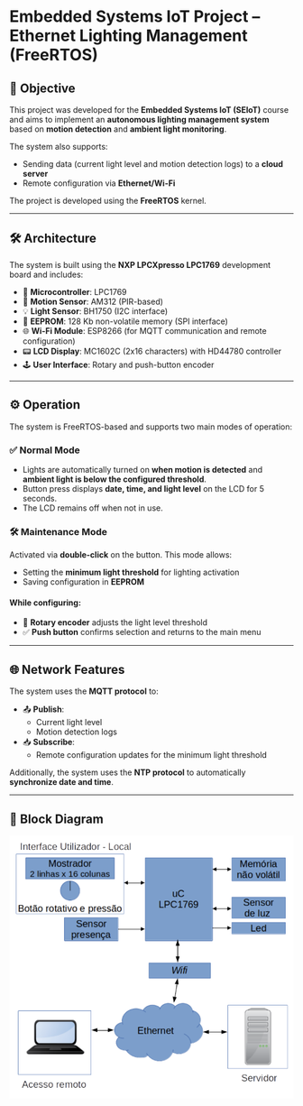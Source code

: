 # Embedded Systems IoT Project – Ethernet Lighting Management (FreeRTOS)

## 🎯 Objective

This project was developed for the **Embedded Systems IoT (SEIoT)** course and aims to implement an **autonomous lighting management system** based on **motion detection** and **ambient light monitoring**.  

The system also supports:
- Sending data (current light level and motion detection logs) to a **cloud server**
- Remote configuration via **Ethernet/Wi-Fi**

The project is developed using the **FreeRTOS** kernel.

---

## 🛠️ Architecture

The system is built using the **NXP LPCXpresso LPC1769** development board and includes:

- 🧠 **Microcontroller**: LPC1769  
- 👀 **Motion Sensor**: AM312 (PIR-based)  
- 💡 **Light Sensor**: BH1750 (I2C interface)  
- 💾 **EEPROM**: 128 Kb non-volatile memory (SPI interface)  
- 🌐 **Wi-Fi Module**: ESP8266 (for MQTT communication and remote configuration)  
- 📟 **LCD Display**: MC1602C (2x16 characters) with HD44780 controller  
- 🕹️ **User Interface**: Rotary and push-button encoder  

---

## ⚙️ Operation

The system is FreeRTOS-based and supports two main modes of operation:

### ✅ Normal Mode

- Lights are automatically turned on **when motion is detected** and **ambient light is below the configured threshold**.
- Button press displays **date, time, and light level** on the LCD for 5 seconds.
- The LCD remains off when not in use.

### 🛠️ Maintenance Mode

Activated via **double-click** on the button. This mode allows:

- Setting the **minimum light threshold** for lighting activation  
- Saving configuration in **EEPROM**

#### While configuring:

- 🔄 **Rotary encoder** adjusts the light level threshold  
- ✅ **Push button** confirms selection and returns to the main menu  

---

## 🌐 Network Features

The system uses the **MQTT protocol** to:

- 📤 **Publish**:  
  - Current light level  
  - Motion detection logs  
- 📥 **Subscribe**:  
  - Remote configuration updates for the minimum light threshold

Additionally, the system uses the **NTP protocol** to automatically **synchronize date and time**.

---

## 🧩 Block Diagram

![System Block Diagram](./blocks.png)
